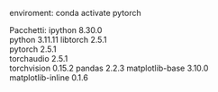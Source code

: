 enviroment:
    conda activate pytorch

Pacchetti:
    ipython                   8.30.0          
    python                    3.11.11
    libtorch                  2.5.1           
    pytorch                   2.5.1           
    torchaudio                2.5.1           
    torchvision               0.15.2
    pandas                    2.2.3
    matplotlib-base           3.10.0          
    matplotlib-inline         0.1.6           
